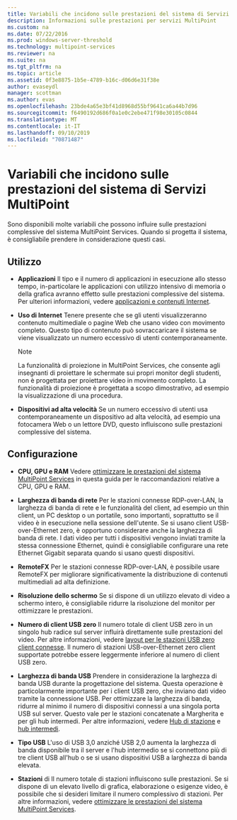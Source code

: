 ```yaml
---
title: Variabili che incidono sulle prestazioni del sistema di Servizi MultiPoint
description: Informazioni sulle prestazioni per servizi MultiPoint
ms.custom: na
ms.date: 07/22/2016
ms.prod: windows-server-threshold
ms.technology: multipoint-services
ms.reviewer: na
ms.suite: na
ms.tgt_pltfrm: na
ms.topic: article
ms.assetid: 0f3e8875-1b5e-4789-b16c-d06d6e31f38e
author: evaseydl
manager: scottman
ms.author: evas
ms.openlocfilehash: 23bde4a65e3bf41d8968d55bf9641ca6a44b7d96
ms.sourcegitcommit: f6490192d686f0a1e0c2ebe471f98e30105c0844
ms.translationtype: MT
ms.contentlocale: it-IT
ms.lasthandoff: 09/10/2019
ms.locfileid: "70871487"
---
```

# <a name="variables-affecting-multipoint-services-system-performance"></a>Variabili che incidono sulle prestazioni del sistema di Servizi MultiPoint
Sono disponibili molte variabili che possono influire sulle prestazioni complessive del sistema MultiPoint Services. Quando si progetta il sistema, è consigliabile prendere in considerazione questi casi.  
  
## <a name="usage"></a>Utilizzo  
  
-   **Applicazioni** Il tipo e il numero di applicazioni in esecuzione allo stesso tempo, in\-particolare le applicazioni con utilizzo intensivo di memoria o della grafica avranno effetto sulle prestazioni complessive del sistema. Per ulteriori informazioni, vedere [applicazioni e contenuti Internet](hardware-and-performance-recommendations.md#applications-and-internet-content).  
  
-   **Uso di Internet** Tenere presente che se gli utenti visualizzeranno contenuto multimediale o pagine Web che usano video con movimento completo. Questo tipo di contenuto può sovraccaricare il sistema se viene visualizzato un numero eccessivo di utenti contemporaneamente.  
  
    > [!NOTE]  
    > La funzionalità di proiezione in MultiPoint Services, che consente agli insegnanti di proiettare le schermate sui propri monitor degli studenti, non è progettata per proiettare video in movimento completo. La funzionalità di proiezione è progettata a scopo dimostrativo, ad esempio la visualizzazione di una procedura.  
  
-   **Dispositivi ad alta velocità** Se un numero eccessivo di utenti usa contemporaneamente un dispositivo ad alta velocità, ad esempio una fotocamera Web o un lettore DVD, questo influiscono sulle prestazioni complessive del sistema.  
  
## <a name="configuration"></a>Configurazione  
  
-   **CPU, GPU e RAM** Vedere [ottimizzare le prestazioni del sistema MultiPoint Services](hardware-and-performance-recommendations.md#optimize-multipoint-services-system-performance) in questa guida per le raccomandazioni relative a CPU, GPU e RAM.  
-   **Larghezza di banda di rete** Per le stazioni connesse RDP-over-LAN, la larghezza di banda di rete e le funzionalità del client, ad esempio un thin client, un PC desktop o un portatile, sono importanti, soprattutto se il video è in esecuzione nella sessione dell'utente. Se si usano client USB-over-Ethernet zero, è opportuno considerare anche la larghezza di banda di rete. I dati video per tutti i dispositivi vengono inviati tramite la stessa connessione Ethernet, quindi è consigliabile configurare una rete Ethernet Gigabit separata quando si usano questi dispositivi.  
-   **RemoteFX** Per le stazioni connesse RDP-over-LAN, è possibile usare RemoteFX per migliorare significativamente la distribuzione di contenuti multimediali ad alta definizione.  
-   **Risoluzione dello schermo** Se si dispone di un utilizzo elevato di video a schermo intero, è consigliabile ridurre la risoluzione del monitor per ottimizzare le prestazioni.  
-   **Numero di client USB zero** Il numero totale di client USB zero in un singolo hub radice sul server influirà direttamente sulle prestazioni del video. Per altre informazioni, vedere [layout per le stazioni USB zero client connesse](MultiPoint-services-Site-Planning.md#layout-for-usb-zero-client-connected-stations). Il numero di stazioni USB-over-Ethernet zero client supportate potrebbe essere leggermente inferiore al numero di client USB zero.  
-   **Larghezza di banda USB** Prendere in considerazione la larghezza di banda USB durante la progettazione del sistema.  Questa operazione è particolarmente importante per i client USB zero, che inviano dati video tramite la connessione USB. Per ottimizzare la larghezza di banda, ridurre al minimo il numero di dispositivi connessi a una singola porta USB sul server. Questo vale per le stazioni concatenate a Margherita e per gli hub intermedi. Per altre informazioni, vedere [Hub di stazione](MultiPoint-services-Site-Planning.md#station-hubs) e [hub intermedi](MultiPoint-services-Site-Planning.md#intermediate-hubs).  
  
-   **Tipo USB** L'uso di USB 3,0 anziché USB 2,0 aumenta la larghezza di banda disponibile tra il server e l'hub intermedio se si connettono più di tre client USB all'hub o se si usano dispositivi USB a larghezza di banda elevata.  
  
-   **Stazioni** di Il numero totale di stazioni influiscono sulle prestazioni. Se si dispone di un elevato livello di grafica, elaborazione o esigenze video, è possibile che si desideri limitare il numero complessivo di stazioni. Per altre informazioni, vedere [ottimizzare le prestazioni del sistema MultiPoint Services](hardware-and-performance-recommendations.md#optimize-multipoint-services-system-performance).